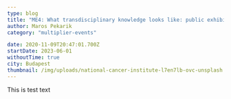 ```yaml
---
type: blog
title: "ME4: What transdisciplinary knowledge looks like: public exhibition and symposium"
author: Maros Pekarik
category: "multiplier-events"

date: 2020-11-09T20:47:01.700Z
startDate: 2023-06-01
withoutTime: true
city: Budapest
thumbnail: /img/uploads/national-cancer-institute-l7en7lb-ovc-unsplash.jpg
---
```

This is test text
